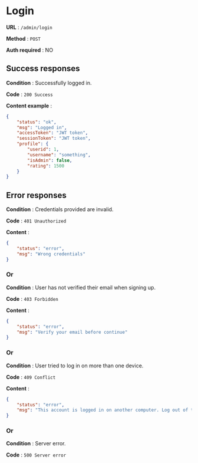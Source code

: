 # Login
**URL** : `/admin/login`

**Method** : `POST`

**Auth required** : NO



## Success responses
**Condition** :  Successfully logged in.

**Code** : `200 Success`

**Content example** :
```json
{
    "status": "ok",
    "msg": "Logged in",
    "accessToken": "JWT token",
    "sessionToken": "JWT token",
    "profile": {
        "userid": 1,
        "username": "something",
        "isAdmin": false,
        "rating": 1500
    }
}
```

## Error responses
**Condition** :  Credentials provided are invalid.

**Code** : `401 Unauthorized`

**Content** :
```json
{
    "status": "error",
    "msg": "Wrong credentials"
}
```

### Or

**Condition** :  User has not verified their email when signing up.

**Code** : `403 Forbidden`

**Content** :
```json
{
    "status": "error",
    "msg": "Verify your email before continue"
}
```

### Or

**Condition** :  User tried to log in on more than one device.

**Code** : `409 Conflict`

**Content** :
```json
{
    "status": "error",
    "msg": "This account is logged in on another computer. Log out of the existing session then proceed to log in again"
}
```

### Or

**Condition** : Server error.

**Code** : `500 Server error`

